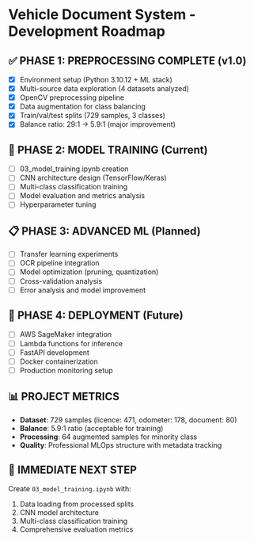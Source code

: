 # Vehicle Document System - Development Roadmap

## ✅ PHASE 1: PREPROCESSING COMPLETE (v1.0)
- [x] Environment setup (Python 3.10.12 + ML stack)
- [x] Multi-source data exploration (4 datasets analyzed)
- [x] OpenCV preprocessing pipeline
- [x] Data augmentation for class balancing  
- [x] Train/val/test splits (729 samples, 3 classes)
- [x] Balance ratio: 29:1 → 5.9:1 (major improvement)

## 🔄 PHASE 2: MODEL TRAINING (Current)
- [ ] 03_model_training.ipynb creation
- [ ] CNN architecture design (TensorFlow/Keras)
- [ ] Multi-class classification training
- [ ] Model evaluation and metrics analysis
- [ ] Hyperparameter tuning

## 📋 PHASE 3: ADVANCED ML (Planned)
- [ ] Transfer learning experiments
- [ ] OCR pipeline integration
- [ ] Model optimization (pruning, quantization)
- [ ] Cross-validation analysis
- [ ] Error analysis and model improvement

## 🚀 PHASE 4: DEPLOYMENT (Future)
- [ ] AWS SageMaker integration
- [ ] Lambda functions for inference
- [ ] FastAPI development
- [ ] Docker containerization
- [ ] Production monitoring setup

## 📊 PROJECT METRICS
- **Dataset**: 729 samples (licence: 471, odometer: 178, document: 80)
- **Balance**: 5.9:1 ratio (acceptable for training)
- **Processing**: 64 augmented samples for minority class
- **Quality**: Professional MLOps structure with metadata tracking

## 🎯 IMMEDIATE NEXT STEP
Create `03_model_training.ipynb` with:
1. Data loading from processed splits
2. CNN model architecture 
3. Multi-class classification training
4. Comprehensive evaluation metrics
